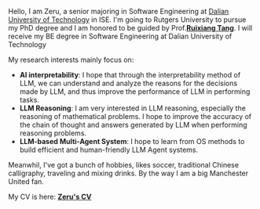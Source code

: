 Hello, I am Zeru, a senior majoring in Software Engineering at [Dalian University of Technology](https://www.dlut.edu.cn/) in ISE. I'm going to Rutgers University to pursue my PhD degree and I am honored to be guided by Prof.[**Ruixiang Tang**](https://www.ruixiangtang.net/). I will receive my BE degree in Software Engineering at Dalian University of Technology

<!-- Before, I was an intern in [**Prof.Yongfeng Zhang**](https://yongfeng.me/)'s laboratory at Rutgers University. -->

My research interests mainly focus on:
-  **AI interpretability**: I hope that through the interpretability method of LLM, we can understand and analyze the reasons for the decisions made by LLM, and thus improve the performance of LLM in performing tasks.
-  **LLM Reasoning**:  I am very interested in LLM reasoning, especially the reasoning of mathematical problems. I hope to improve the accuracy of the chain of thought and answers generated by LLM when performing reasoning problems.
-  **LLM-based Multi-Agent System**: I hope to learn from OS methods to build efficient and human-friendly LLM Agent systems.

Meanwhil, I've got a bunch of hobbies, likes soccer, traditional Chinese calligraphy, traveling and mixing drinks. By the way I am a big Manchester United fan.  

My CV is here: [**Zeru's CV**](./_pages/includes/file/resume.pdf)
